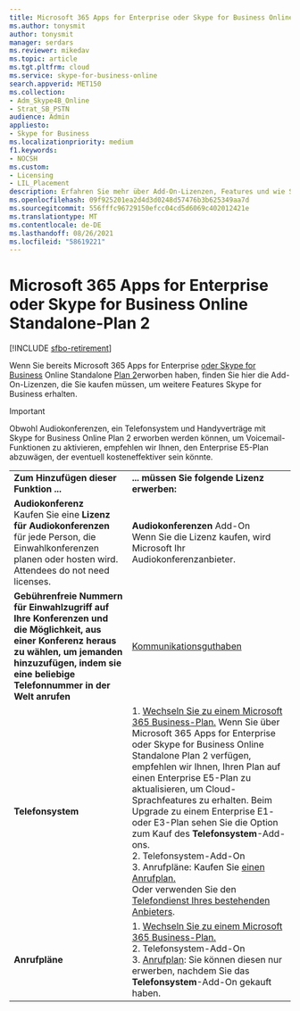 ```yaml
---
title: Microsoft 365 Apps for Enterprise oder Skype for Business Online Standalone-Plan 2
ms.author: tonysmit
author: tonysmit
manager: serdars
ms.reviewer: mikedav
ms.topic: article
ms.tgt.pltfrm: cloud
ms.service: skype-for-business-online
search.appverid: MET150
ms.collection:
- Adm_Skype4B_Online
- Strat_SB_PSTN
audience: Admin
appliesto:
- Skype for Business
ms.localizationpriority: medium
f1.keywords:
- NOCSH
ms.custom:
- Licensing
- LIL_Placement
description: Erfahren Sie mehr über Add-On-Lizenzen, Features und wie Sie Add-Ons für Microsoft 365 Apps for Enterprise oder Skype for Business Standalone-Plan 2 erwerben.
ms.openlocfilehash: 09f925201ea2d4d3d0248d57476b3b625349aa7d
ms.sourcegitcommit: 556fffc96729150efcc04cd5d6069c402012421e
ms.translationtype: MT
ms.contentlocale: de-DE
ms.lasthandoff: 08/26/2021
ms.locfileid: "58619221"
---
```

# <a name="microsoft-365-apps-for-enterprise-or-skype-for-business-online-standalone-plan-2"></a>Microsoft 365 Apps for Enterprise oder Skype for Business Online Standalone-Plan 2

[!INCLUDE [sfbo-retirement](../../../Hub/includes/sfbo-retirement.md)]

Wenn Sie bereits Microsoft 365 Apps for Enterprise [oder Skype for Business](https://products.office.com/en/business/office-365-proplus-business-software) Online Standalone [Plan 2](https://products.office.com/skype-for-business/online)erworben haben, finden Sie hier die Add-On-Lizenzen, die Sie kaufen müssen, um weitere Features Skype for Business erhalten.

> [!IMPORTANT]
> Obwohl Audiokonferenzen, ein Telefonsystem und Handyverträge mit Skype for Business Online Plan 2 erworben werden können, um Voicemail-Funktionen zu aktivieren, empfehlen wir Ihnen, den Enterprise E5-Plan abzuwägen, der eventuell kosteneffektiver sein könnte.

|||
|:-----|:-----|
|**Zum Hinzufügen dieser Funktion ...** <br/> |**... müssen Sie folgende Lizenz erwerben:** <br/> |
|**Audiokonferenz** <br/> Kaufen Sie eine **Lizenz für Audiokonferenzen** für jede Person, die Einwahlkonferenzen planen oder hosten wird. Attendees do not need licenses. <br/> |**Audiokonferenzen** Add-On <br/>Wenn Sie die Lizenz kaufen, wird Microsoft Ihr Audiokonferenzanbieter. |
|**Gebührenfreie Nummern für Einwahlzugriff auf Ihre Konferenzen und die Möglichkeit, aus einer Konferenz heraus zu wählen, um jemanden hinzuzufügen, indem sie eine beliebige Telefonnummer in der Welt anrufen** <br/> |[Kommunikationsguthaben](/microsoftteams/set-up-communications-credits-for-your-organization)|
|**Telefonsystem** <br/> |1. [Wechseln Sie zu einem Microsoft 365 Business-Plan.](https://support.office.com/article/73318661-8f33-478b-bcc7-fb8d69dbb22a) Wenn Sie über Microsoft 365 Apps for Enterprise oder Skype for Business Online Standalone Plan 2 verfügen, empfehlen wir Ihnen, Ihren Plan auf einen Enterprise E5-Plan zu aktualisieren, um Cloud-Sprachfeatures zu erhalten. Beim Upgrade zu einem Enterprise E1- oder E3-Plan sehen Sie die Option zum Kauf des **Telefonsystem**-Add-ons. <br/> 2.  Telefonsystem-Add-On <br/>  3. Anrufpläne: Kaufen Sie [einen Anrufplan.](/MicrosoftTeams/calling-plans-for-office-365) <br/>  Oder verwenden Sie den [Telefondienst Ihres bestehenden Anbieters](../../skype-for-business-and-microsoft-teams-add-on-licensing/skype-for-business-and-microsoft-teams-add-on-licensing.md#bkmk_existing).  <br/> |
|**Anrufpläne** <br/> |1. [Wechseln Sie zu einem Microsoft 365 Business-Plan.](https://support.office.com/article/73318661-8f33-478b-bcc7-fb8d69dbb22a)  <br/> 2.  Telefonsystem-Add-On <br/> 3. [Anrufplan](/MicrosoftTeams/calling-plans-for-office-365): Sie können diesen nur erwerben, nachdem Sie das **Telefonsystem**-Add-On gekauft haben. <br/> |
   
